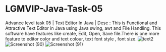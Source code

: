 # LGMVIP-Java-Task-05
Advance level task 05 | Text Editor In Java | Desc : This is Functional and Attractive Text Editor in Java using Java swing, awt and File Handling. This software have features like create, Edit, Open, Save file.There is one more feature to editor color and text colour, text font style , font size.
![text2](https://github.com/VIPULNARESHBHOIR/LGMVIP-Java-Task-05/assets/105812315/70bd6dcd-1300-4316-bd68-e827c455daa7)
![Screenshot (90)](https://github.com/VIPULNARESHBHOIR/LGMVIP-Java-Task-05/assets/105812315/f4d5957d-e80b-4c3f-92e0-1ec3f7181c1a)
![Screenshot (91)](https://github.com/VIPULNARESHBHOIR/LGMVIP-Java-Task-05/assets/105812315/644aa478-a5be-4e12-b2ff-1144ff24f00e)
